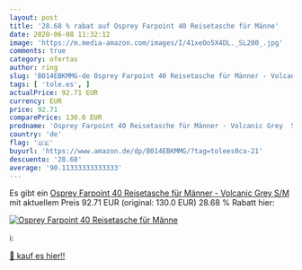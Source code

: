 ```yaml
---
layout: post
title: '28.68 % rabat auf Osprey Farpoint 40 Reisetasche für Männe'
date: 2020-06-08 11:32:12
image: 'https://m.media-amazon.com/images/I/41xeOo5X4DL._SL200_.jpg'
comments: true
category: ofertas
author: ring
slug: 'B014EBKMMG-de Osprey Farpoint 40 Reisetasche für Männer - Volcanic Grey S/M'
tags: [ 'tole.es', ]
actualPrice: 92.71 EUR
currency: EUR
price: 92.71
comparePrice: 130.0 EUR
prodname: 'Osprey Farpoint 40 Reisetasche für Männer - Volcanic Grey  S/M '
country: 'de'
flag: '🇩🇪'
buyurl: 'https://www.amazon.de/dp/B014EBKMMG/?tag=tolees0ca-21'
descuento: '28.68'
average: '90.11333333333333'
---
```


Es gibt ein [Osprey Farpoint 40 Reisetasche für Männer - Volcanic Grey  S/M ](https://www.amazon.de/dp/B014EBKMMG/?tag=tolees0ca-21) mit aktuellem Preis 92.71 EUR (original: 130.0 EUR) 28.68 % Rabatt hier:

[![Osprey Farpoint 40 Reisetasche für Männe](https://m.media-amazon.com/images/I/41xeOo5X4DL._SL200_.jpg)](https://www.amazon.de/dp/B014EBKMMG/?tag=tolees0ca-21)

ℹ️:


[🛒 kauf es hier!!](https://www.amazon.de/dp/B014EBKMMG/?tag=tolees0ca-21)
